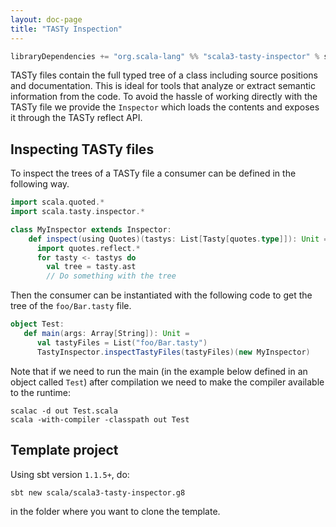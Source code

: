 ```yaml
---
layout: doc-page
title: "TASTy Inspection"
---
```


```scala
libraryDependencies += "org.scala-lang" %% "scala3-tasty-inspector" % scalaVersion.value
```

TASTy files contain the full typed tree of a class including source positions
and documentation. This is ideal for tools that analyze or extract semantic
information from the code. To avoid the hassle of working directly with the TASTy
file we provide the `Inspector` which loads the contents and exposes it
through the TASTy reflect API.

## Inspecting TASTy files

To inspect the trees of a TASTy file a consumer can be defined in the following way.

```scala
import scala.quoted.*
import scala.tasty.inspector.*

class MyInspector extends Inspector:
    def inspect(using Quotes)(tastys: List[Tasty[quotes.type]]): Unit =
      import quotes.reflect.*
      for tasty <- tastys do
        val tree = tasty.ast
        // Do something with the tree
```

Then the consumer can be instantiated with the following code to get the tree of the `foo/Bar.tasty` file.

```scala
object Test:
   def main(args: Array[String]): Unit =
      val tastyFiles = List("foo/Bar.tasty")
      TastyInspector.inspectTastyFiles(tastyFiles)(new MyInspector)

```

Note that if we need to run the main (in the example below defined in an object called `Test`) after compilation we need to make the compiler available to the runtime:

```shell
scalac -d out Test.scala
scala -with-compiler -classpath out Test
```

## Template project

Using sbt version `1.1.5+`, do:

```shell
sbt new scala/scala3-tasty-inspector.g8
```

in the folder where you want to clone the template.
